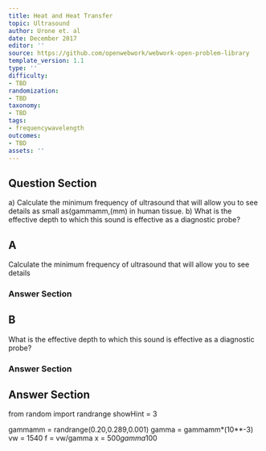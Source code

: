 ```yaml
---
title: Heat and Heat Transfer
topic: Ultrasound
author: Urone et. al
date: December 2017
editor: ''
source: https://github.com/openwebwork/webwork-open-problem-library
template_version: 1.1
type: ''
difficulty:
- TBD
randomization:
- TBD
taxonomy:
- TBD
tags:
- frequencywavelength
outcomes:
- TBD
assets: ''
---
```


## Question Section 

a) Calculate the minimum frequency of ultrasound that will allow you to see details
as small as(gammamm,(mm) in human tissue. 
b) What is the effective depth to which this sound is effective as a diagnostic probe?

## A
Calculate the minimum frequency of ultrasound that will allow you to see details
### Answer Section
## B
What is the effective depth to which this sound is effective as a diagnostic probe?
### Answer Section


## Answer Section

from random import randrange
showHint = 3

gammamm = randrange(0.20,0.289,0.001)
gamma = gammamm*(10**-3)
vw = 1540
f = vw/gamma
x = 500*gamma*100